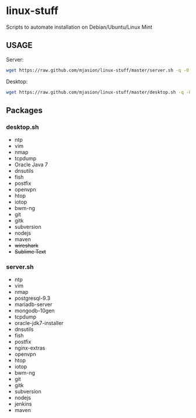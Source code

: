 linux-stuff
===========
Scripts to automate installation on Debian/Ubuntu/Linux Mint

## USAGE
Server:

```bash
wget https://raw.github.com/mjasion/linux-stuff/master/server.sh -q -O - | sudo sh
```

Desktop:
```bash
wget https://raw.github.com/mjasion/linux-stuff/master/desktop.sh -q -O - | sudo sh
```

## Packages
### desktop.sh
- ntp 
- vim 
- nmap 
- tcpdump 
- Oracle Java 7 
- dnsutils 
- fish 
- postfix 
- openvpn 
- htop 
- iotop 
- bwm-ng 
- git 
- gitk
- subversion 
- nodejs 
- maven
- ~~wireshark~~
- ~~Sublime Text~~

### server.sh
- ntp 
- vim 
- nmap 
- postgresql-9.3 
- mariadb-server 
- mongodb-10gen 
- tcpdump 
- oracle-jdk7-installer 
- dnsutils 
- fish 
- postfix 
- nginx-extras 
- openvpn 
- htop 
- iotop 
- bwm-ng 
- git 
- gitk
- subversion 
- nodejs 
- jenkins 
- maven
